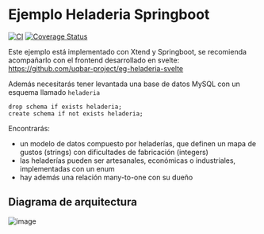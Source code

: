 # Ejemplo Heladeria Springboot

[![CI](https://github.com/uqbar-project/eg-heladeria-springboot/actions/workflows/main.yml/badge.svg?branch=main)](https://github.com/uqbar-project/eg-heladeria-springboot/actions/workflows/main.yml)
[![Coverage Status](https://coveralls.io/repos/github/uqbar-project/eg-heladeria-springboot/badge.svg?branch=main)](https://coveralls.io/github/uqbar-project/eg-heladeria-springboot?branch=main)

Este ejemplo está implementado con Xtend y Springboot, se recomienda acompañarlo con el frontend desarrollado en svelte:
https://github.com/uqbar-project/eg-heladeria-svelte

Además necesitarás tener levantada una base de datos MySQL con un esquema llamado `heladeria`

```
drop schema if exists heladeria;
create schema if not exists heladeria;
```

Encontrarás:
* un modelo de datos compuesto por heladerías, que definen un mapa de gustos (strings) con dificultades de fabricación (integers)
* las heladerías pueden ser artesanales, económicas o industriales, implementadas con un enum
* hay además una relación many-to-one con su dueño


## Diagrama de arquitectura

![image](https://user-images.githubusercontent.com/4999277/110565242-ebd3c300-812c-11eb-8509-a70e81c05e18.png)
